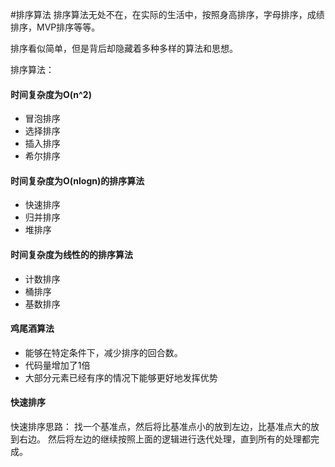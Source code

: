 #排序算法
排序算法无处不在，在实际的生活中，按照身高排序，字母排序，成绩排序，MVP排序等等。

排序看似简单，但是背后却隐藏着多种多样的算法和思想。

排序算法：
#### 时间复杂度为O(n^2)

* 冒泡排序
* 选择排序
* 插入排序
* 希尔排序
#### 时间复杂度为O(nlogn)的排序算法
* 快速排序
* 归并排序
* 堆排序
#### 时间复杂度为线性的的排序算法
* 计数排序
* 桶排序
* 基数排序
#### 鸡尾酒算法
* 能够在特定条件下，减少排序的回合数。
* 代码量增加了1倍
* 大部分元素已经有序的情况下能够更好地发挥优势
#### 快速排序
快速排序思路：
找一个基准点，然后将比基准点小的放到左边，比基准点大的放到右边。
然后将左边的继续按照上面的逻辑进行迭代处理，直到所有的处理都完成。
